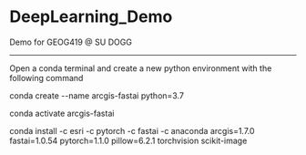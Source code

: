 # DeepLearning_Demo
Demo for GEOG419 @ SU DOGG

---

Open a conda terminal and create a new python environment with the following command

conda create --name arcgis-fastai python=3.7

conda activate arcgis-fastai

conda install -c esri -c pytorch -c fastai -c anaconda arcgis=1.7.0 fastai=1.0.54 pytorch=1.1.0 pillow=6.2.1 torchvision scikit-image
